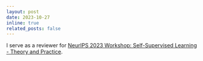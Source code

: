 ```yaml
---
layout: post
date: 2023-10-27
inline: true
related_posts: false
---
```


I serve as a reviewer for [NeurIPS 2023 Workshop: Self-Supervised Learning - Theory and Practice](https://sslneurips23.github.io/).
